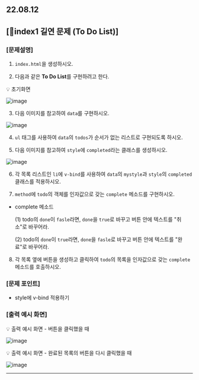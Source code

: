 ## 22.08.12

## [🐼index1 길연 문제 (To Do List)]

### [문제설명]

1. `index.html`을 생성하시오.

2. 다음과 같은 **To Do List**를 구현하려고 한다.

💡 초기화면

![image](https://user-images.githubusercontent.com/109563072/184618848-7ee192ff-cc67-48cc-9556-5e980568ad0a.png)


3. 다음 이미지를 참고하여 `data`를 구현하시오.

![image](https://user-images.githubusercontent.com/109563072/184618880-fa18cbdb-6f53-4519-b0ca-0c2cda9204a5.png)

4. `ul` 태그를 사용하여 `data`의 `todos`가 순서가 없는 리스트로 구현되도록 하시오.

5. 다음 이미지를 참고하여 `style`에 `completed`라는 클래스를 생성하시오.

![image](https://user-images.githubusercontent.com/109563072/184618891-fd621153-e5d2-4092-93c6-5fa3415082a3.png)

6. 각 목록 리스트인 `li`에 `v-bind`를 사용하여 `data`의 `mystyle`과 `style`의 `completed` 클래스를 적용하시오.

7. `method`에 `todo`의 객체를 인자값으로 갖는 `complete` 메소드를 구현하시오.

  - complete 메소드

      (1) todo의 `done`이 `fasle`라면, `done`을 `true`로 바꾸고 버튼 안에 텍스트를 "취소"로 바꾸어라.

      (2) todo의 `done`이 `true`라면, `done`을 `fasle`로 바꾸고 버튼 안에 텍스트를 "완료"로 바꾸어라.

8. 각 목록 옆에 버튼을 생성하고 클릭하여 `todo`의 목록을 인자값으로 갖는 `complete` 메소드를 호출하시오.

### [문제 포인트]

- style에 v-bind 적용하기

### [출력 예시 화면]

💡 출력 예시 화면 - 버튼을 클릭했을 때

![image](https://user-images.githubusercontent.com/109563072/184619165-938f025e-877f-4215-984a-a0109e06ca18.png)

💡 출력 예시 화면 - 완료된 목록의 버튼을 다시 클릭했을 때

![image](https://user-images.githubusercontent.com/109563072/184619178-e35bcd4f-40d2-4a35-b33d-536f081ae06a.png)

<hr/>
